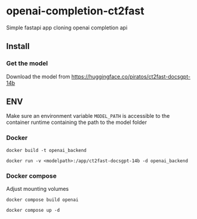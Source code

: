 # openai-completion-ct2fast
Simple fastapi app cloning openai completion api


## Install

### Get the model

Download the model from <https://huggingface.co/piratos/ct2fast-docsgpt-14b>

## ENV

Make sure an environment variable `MODEL_PATH` is accessible to the container runtime
containing the path to the model folder

### Docker

```
docker build -t openai_backend

docker run -v <modelpath>:/app/ct2fast-docsgpt-14b -d openai_backend
```

### Docker compose

Adjust mounting volumes

```
docker compose build openai

docker compose up -d
```
